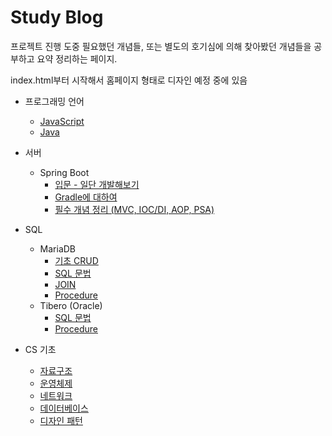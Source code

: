 # Study Blog

프로젝트 진행 도중 필요했던 개념들, 또는 별도의 호기심에 의해 찾아봤던 개념들을 공부하고 요약 정리하는 페이지.

index.html부터 시작해서 홈페이지 형태로 디자인 예정 중에 있음

- 프로그래밍 언어
  - [JavaScript](https://github.com/SamYangRamen/SamYangRamen.github.io/blob/main/Client/javascript/JavaScriptBasic.md)
  - [Java](https://github.com/SamYangRamen/SamYangRamen.github.io/blob/main/ProgrammingLanguage/JavaStudy.md)
- 서버

  - Spring Boot
    - [입문 - 일단 개발해보기](https://github.com/SamYangRamen/SamYangRamen.github.io/blob/main/Server/SpringBoot/SpringBootStart.md)
    - [Gradle에 대하여](https://github.com/SamYangRamen/SamYangRamen.github.io/blob/main/Server/SpringBoot/SpringBootInside.md)
    - [필수 개념 정리 (MVC, IOC/DI, AOP, PSA)](https://github.com/SamYangRamen/SamYangRamen.github.io/blob/main/Server/SpringBoot/SpringBootConceptStudy.md)

- SQL

  - MariaDB
    - [기초 CRUD](https://github.com/SamYangRamen/SamYangRamen.github.io/blob/main/Database/MariaDB/MariaDB_basicCRUD.md)
    - [SQL 문법](https://github.com/SamYangRamen/SamYangRamen.github.io/blob/main/Database/MariaDB/MariaDB_SQL_Grammar.md)
    - [JOIN](https://github.com/SamYangRamen/SamYangRamen.github.io/blob/main/Database/MariaDB/MariaDB_JOIN.md)
    - [Procedure](https://github.com/SamYangRamen/SamYangRamen.github.io/blob/main/Database/MariaDB/MariaDB_Procedure.md)
  - Tibero (Oracle)
    - [SQL 문법](https://github.com/SamYangRamen/SamYangRamen.github.io/blob/main/Database/OracleOrTibero/Tibero_SQL_Grammar.md)
    - [Procedure](https://github.com/SamYangRamen/SamYangRamen.github.io/blob/main/Database/OracleOrTibero/Tibero_Procedure.md)

- CS 기초
  - [자료구조](https://github.com/SamYangRamen/SamYangRamen.github.io/blob/main/PrepareTechInterview/dataStructure.md)
  - [운영체제](https://github.com/SamYangRamen/SamYangRamen.github.io/blob/main/PrepareTechInterview/operatingSystem.md)
  - [네트워크](https://github.com/SamYangRamen/SamYangRamen.github.io/blob/main/PrepareTechInterview/network.md)
  - [데이터베이스](https://github.com/SamYangRamen/SamYangRamen.github.io/blob/main/PrepareTechInterview/database.md)
  - [디자인 패턴](https://github.com/SamYangRamen/SamYangRamen.github.io/blob/main/PrepareTechInterview/designPattern.md)
